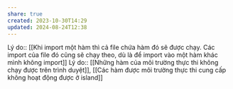```yaml
---
share: true
created: 2023-10-30T14:29
updated: 2024-08-24T12:38
---
```

Lý do:: [[Khi import một hàm thì cả file chứa hàm đó sẽ được chạy. Các import của file đó cũng sẽ chạy theo, dù là để import vào một hàm khác mình không import]]
Lý do:: [[Những hàm của môi trường thực thi không chạy được trên trình duyệt]], [[Các hàm được môi trường thực thi cung cấp không hoạt động được ở island]] 

